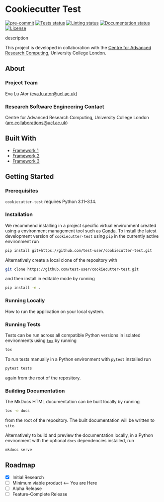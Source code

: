 # Cookiecutter Test

[![pre-commit](https://img.shields.io/badge/pre--commit-enabled-brightgreen?logo=pre-commit&logoColor=white)](https://github.com/pre-commit/pre-commit)
[![Tests status][tests-badge]][tests-link]
[![Linting status][linting-badge]][linting-link]
[![Documentation status][documentation-badge]][documentation-link]
[![License][license-badge]](./LICENSE.md)

<!-- prettier-ignore-start -->
[tests-badge]:              https://github.com/test-user/cookiecutter-test/actions/workflows/tests.yml/badge.svg
[tests-link]:               https://github.com/test-user/cookiecutter-test/actions/workflows/tests.yml
[linting-badge]:            https://github.com/test-user/cookiecutter-test/actions/workflows/linting.yml/badge.svg
[linting-link]:             https://github.com/test-user/cookiecutter-test/actions/workflows/linting.yml
[documentation-badge]:      https://github.com/test-user/cookiecutter-test/actions/workflows/docs.yml/badge.svg
[documentation-link]:       https://github.com/test-user/cookiecutter-test/actions/workflows/docs.yml
[license-badge]:            https://img.shields.io/badge/License-MIT-yellow.svg
<!-- prettier-ignore-end -->

description

This project is developed in collaboration with the
[Centre for Advanced Research Computing](https://ucl.ac.uk/arc), University
College London.

## About

### Project Team

Eva Lu Ator ([eva.lu.ator@ucl.ac.uk](mailto:eva.lu.ator@ucl.ac.uk))

<!-- TODO: how do we have an array of collaborators ? -->

### Research Software Engineering Contact

Centre for Advanced Research Computing, University College London
([arc.collaborations@ucl.ac.uk](mailto:arc.collaborations@ucl.ac.uk))

## Built With

<!-- TODO: can cookiecutter make a list of frameworks? -->

- [Framework 1](https://something.com)
- [Framework 2](https://something.com)
- [Framework 3](https://something.com)

## Getting Started

### Prerequisites

<!-- Any tools or versions of languages needed to run code. For example specific Python or Node versions. Minimum hardware requirements also go here. -->

`cookiecutter-test` requires Python 3.11&ndash;3.14.

### Installation

<!-- How to build or install the application. -->

We recommend installing in a project specific virtual environment created using
a environment management tool such as
[Conda](https://docs.conda.io/projects/conda/en/stable/). To install the latest
development version of `cookiecutter-test` using `pip` in the currently active
environment run

```sh
pip install git+https://github.com/test-user/cookiecutter-test.git
```

Alternatively create a local clone of the repository with

```sh
git clone https://github.com/test-user/cookiecutter-test.git
```

and then install in editable mode by running

```sh
pip install -e .
```

### Running Locally

How to run the application on your local system.

### Running Tests

<!-- How to run tests on your local system. -->

Tests can be run across all compatible Python versions in isolated environments
using [`tox`](https://tox.wiki/en/latest/) by running

```sh
tox
```

To run tests manually in a Python environment with `pytest` installed run

```sh
pytest tests
```

again from the root of the repository.

### Building Documentation

The MkDocs HTML documentation can be built locally by running

```sh
tox -e docs
```

from the root of the repository. The built documentation will be written to
`site`.

Alternatively to build and preview the documentation locally, in a Python
environment with the optional `docs` dependencies installed, run

```sh
mkdocs serve
```

## Roadmap

- [x] Initial Research
- [ ] Minimum viable product <-- You are Here
- [ ] Alpha Release
- [ ] Feature-Complete Release
